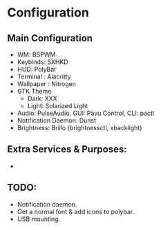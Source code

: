 # Configuration

## Main Configuration
- WM: BSPWM
- Keybinds: SXHKD
- HUD: PolyBar
- Terminal : Alacritty
- Wallpaper : Nitrogen
- GTK Theme
  - Dark: XXX
  - Light: Solarized Light
- Audio: PulseAudio. GUI: Pavu Control, CLI: pactl 
- Notification Daemon: Dunst
- Brightness: Brillo (brightnessctl, xbacklight)

## Extra Services & Purposes:
- 

## TODO:
- Notification daemon.
- Get a normal font & add icons to polybar.
- USB mounting.
